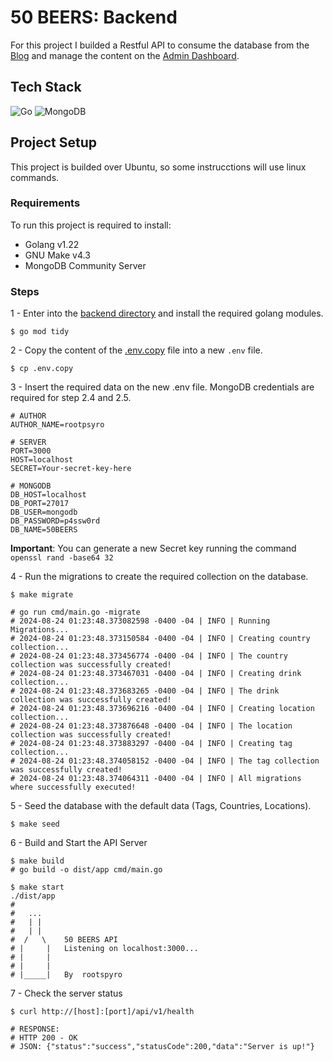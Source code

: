 # 50 BEERS: Backend

For this project I builded a Restful API to consume the database from the [Blog](../blog) and manage the content on the [Admin Dashboard]().

## Tech Stack

![Go](https://img.shields.io/badge/go-%2300ADD8.svg?style=for-the-badge&logo=go&logoColor=white)
![MongoDB](https://img.shields.io/badge/MongoDB-%234ea94b.svg?style=for-the-badge&logo=mongodb&logoColor=white)

## Project Setup

This project is builded over Ubuntu, so some instrucctions will use linux commands.

### Requirements

To run this project is required to install:

- Golang v1.22
- GNU Make v4.3
- MongoDB Community Server

### Steps

1 - Enter into the [backend directory](./backend) and install the required golang modules.
```shell
$ go mod tidy
```

2 - Copy the content of the [.env.copy](./backend/.env.copy) file into a new `.env` file.
```shell
$ cp .env.copy 
```

3 - Insert the required data on the new .env file. MongoDB credentials are required for step 2.4 and 2.5.
```shell
# AUTHOR
AUTHOR_NAME=rootpsyro

# SERVER
PORT=3000
HOST=localhost
SECRET=Your-secret-key-here

# MONGODB
DB_HOST=localhost
DB_PORT=27017
DB_USER=mongodb
DB_PASSWORD=p4ssw0rd
DB_NAME=50BEERS
```

__Important__: You can generate a new Secret key running the command `openssl rand -base64 32`

4 - Run the migrations to create the required collection on the database. 

```shell
$ make migrate

# go run cmd/main.go -migrate
# 2024-08-24 01:23:48.373082598 -0400 -04 | INFO | Running Migrations...
# 2024-08-24 01:23:48.373150584 -0400 -04 | INFO | Creating country collection...
# 2024-08-24 01:23:48.373456774 -0400 -04 | INFO | The country collection was successfully created!
# 2024-08-24 01:23:48.373467031 -0400 -04 | INFO | Creating drink collection...
# 2024-08-24 01:23:48.373683265 -0400 -04 | INFO | The drink collection was successfully created!
# 2024-08-24 01:23:48.373696216 -0400 -04 | INFO | Creating location collection...
# 2024-08-24 01:23:48.373876648 -0400 -04 | INFO | The location collection was successfully created!
# 2024-08-24 01:23:48.373883297 -0400 -04 | INFO | Creating tag collection...
# 2024-08-24 01:23:48.374058152 -0400 -04 | INFO | The tag collection was successfully created!
# 2024-08-24 01:23:48.374064311 -0400 -04 | INFO | All migrations where successfully executed!
```

5 - Seed the database with the default data (Tags, Countries, Locations).
```shell
$ make seed
```

6 - Build and Start the API Server
```shell 
$ make build
# go build -o dist/app cmd/main.go

$ make start
./dist/app
#
#   ...
#   | |
#   | |     
#  /   \    50 BEERS API
# |     |   Listening on localhost:3000...
# |     |   
# |     |
# |_____|   By  rootspyro 

```

7 - Check the server status
```shell
$ curl http://[host]:[port]/api/v1/health

# RESPONSE:
# HTTP 200 - OK
# JSON: {"status":"success","statusCode":200,"data":"Server is up!"}
```
